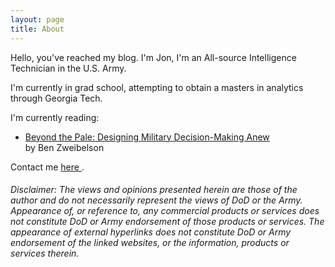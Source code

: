 ```yaml
---
layout: page
title: About
---
```


<p class="message">
Hello, you've reached my blog. I'm Jon, I'm an All-source Intelligence Technician in the U.S. Army.
</p>

I'm currently in grad school, attempting to obtain a masters in analytics through Georgia Tech.

I'm currently reading:
* <a href="https://www.airuniversity.af.edu/AUPress/Display/Article/3496663/beyond-the-pale-designing-military-decision-making-anew/">Beyond the Pale: Designing Military Decision-Making Anew</a> <br>by Ben Zweibelson

Contact me <a href="https://forms.gle/UysJBC7MUyUHnmuFA/"> here </a>.

###### Disclaimer: The views and opinions presented herein are those of the author and do not necessarily represent the views of DoD or the Army. Appearance of, or reference to, any commercial products or services does not constitute DoD or Army endorsement of those products or services. The appearance of external hyperlinks does not constitute DoD or Army endorsement of the linked websites, or the information, products or services therein.
